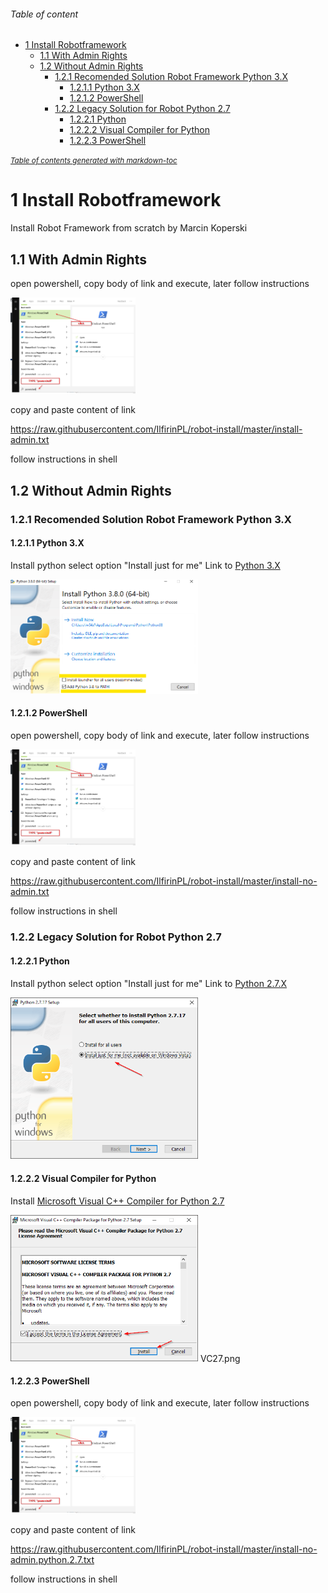 ###### Table of content
- [1 Install Robotframework](#1-install-robotframework)
  * [1.1 With Admin Rights](#11-with-admin-rights)
  * [1.2 Without Admin Rights](#12-without-admin-rights)
    + [1.2.1 Recomended Solution Robot Framework Python 3.X](#121-recomended-solution-robot-framework-python-3x)
      - [1.2.1.1 Python 3.X](#1211-python-3x)
      - [1.2.1.2 PowerShell](#1212-powershell)
    + [1.2.2 Legacy Solution for Robot Python 2.7](#122-legacy-solution-for-robot-python-27)
      - [1.2.2.1 Python](#1221-python)
      - [1.2.2.2 Visual Compiler for Python](#1222-visual-compiler-for-python)
      - [1.2.2.3 PowerShell](#1223-powershell)

<small><i><a href='http://ecotrust-canada.github.io/markdown-toc/'>Table of contents generated with markdown-toc</a></i></small>


# 1 Install Robotframework 
Install Robot Framework from scratch by Marcin Koperski

## 1.1 With Admin Rights
open powershell, copy body of link and execute, later follow instructions

<img src="https://github.com/IlfirinPL/robot-install/raw/master/img/powershell.png" width="200">

copy and paste content of link 

https://raw.githubusercontent.com/IlfirinPL/robot-install/master/install-admin.txt

follow instructions in shell

## 1.2 Without Admin Rights
### 1.2.1 Recomended Solution Robot Framework Python 3.X 
#### 1.2.1.1 Python 3.X
Install python select option "Install just for me"
Link to [Python 3.X](https://www.python.org/ftp/python/3.7.5/python-3.7.5-amd64.exe) 

<img src="https://github.com/IlfirinPL/robot-install/raw/master/img/python3.X-setup.png" width="300">


#### 1.2.1.2 PowerShell

open powershell, copy body of link and execute, later follow instructions

<img src="https://github.com/IlfirinPL/robot-install/raw/master/img/powershell.png" width="200">

copy and paste content of link 

https://raw.githubusercontent.com/IlfirinPL/robot-install/master/install-no-admin.txt

follow instructions in shell


### 1.2.2 Legacy Solution for Robot Python 2.7
#### 1.2.2.1 Python
Install python select option "Install just for me"
Link to [Python 2.7.X](https://www.python.org/ftp/python/2.7.17/python-2.7.17.msi) 

<img src="https://github.com/IlfirinPL/robot-install/raw/master/img/Python%202.7.17%20Setup.png" width="300">


#### 1.2.2.2 Visual Compiler for Python
Install [Microsoft Visual C++ Compiler for Python 2.7](https://www.microsoft.com/en-us/download/details.aspx?id=44266)

<img src="https://github.com/IlfirinPL/robot-install/raw/master/img/VC27.png" width="300">
VC27.png

#### 1.2.2.3 PowerShell
open powershell, copy body of link and execute, later follow instructions

<img src="https://github.com/IlfirinPL/robot-install/raw/master/img/powershell.png" width="200">

copy and paste content of link 

https://raw.githubusercontent.com/IlfirinPL/robot-install/master/install-no-admin.python.2.7.txt

follow instructions in shell
